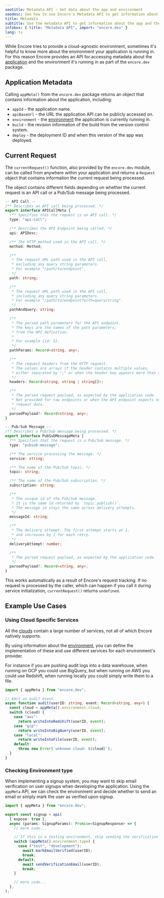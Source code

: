 ```yaml
---
seotitle: Metadata API – Get data about the app and environment
seodesc: See how to use Encore's Metadata API to get information about the app and the environment it's running in.
title: Metadata
subtitle: Use the metadata API to get information about the app and the environment it's running in
infobox: { title: "Metadata API", import: "encore.dev" }
lang: ts
---
```


While Encore tries to provide a cloud-agnostic environment, sometimes it's helpful to know more about the environment
your application is running in. For this reason Encore provides an API for accessing metadata about the
[application](#application-metadata) and the environment it's running in as
part of the `encore.dev` package.

## Application Metadata

Calling `appMeta()` from the `encore.dev` package returns an object that
contains information about the application, including:

- `appId` - the application name.
- `apiBaseUrl` - the URL the application API can be publicly accessed on.
- `environment` - the [environment](/docs/deploy/environments) the application is currently running in.
- `build` - the revision information of the build from the version control system.
- `deploy` - the deployment ID and when this version of the app was deployed.

## Current Request

The `currentRequest()` function, also provided by the `encore.dev` module, can be called from anywhere within your application and returns a
`Request` object that contains information the current request being processed.

The object contains different fields depending on whether the
current request is an API call or a Pub/Sub message being processed.

```typescript
-- API Call --
/** Describes an API call being processed. */
export interface APICallMeta {
  /** Specifies that the request is an API call. */
  type: "api-call";

  /** Describes the API Endpoint being called. */
  api: APIDesc;

  /** The HTTP method used in the API call. */
  method: Method;

  /**
   * The request URL path used in the API call,
   * excluding any query string parameters.
   * For example "/path/to/endpoint".
   */
  path: string;

  /**
   * The request URL path used in the API call,
   * including any query string parameters.
   * For example "/path/to/endpoint?with=querystring".
   */
  pathAndQuery: string;

  /**
   * The parsed path parameters for the API endpoint.
   * The keys are the names of the path parameters,
   * from the API definition.
   *
   * For example {id: 5}.
   */
  pathParams: Record<string, any>;

  /**
   * The request headers from the HTTP request.
   * The values are arrays if the header contains multiple values,
   * either separated by ";" or when the header key appears more than once.
   */
  headers: Record<string, string | string[]>;

  /**
   * The parsed request payload, as expected by the application code.
   * Not provided for raw endpoints or when the API endpoint expects no
   * request data.
   */
  parsedPayload?: Record<string, any>;
}

-- Pub/Sub Message --
/** Describes a Pub/Sub message being processed. */
export interface PubSubMessageMeta {
  /** Specifies that the request is a Pub/Sub message. */
  type: "pubsub-message";

  /** The service processing the message. */
  service: string;

  /** The name of the Pub/Sub topic. */
  topic: string;

  /** The name of the Pub/Sub subscription. */
  subscription: string;

  /**
   * The unique id of the Pub/Sub message.
   * It is the same id returned by `topic.publish()`.
   * The message id stays the same across delivery attempts.
   */
  messageId: string;

  /**
   * The delivery attempt. The first attempt starts at 1,
   * and increases by 1 for each retry.
   */
  deliveryAttempt: number;

  /**
   * The parsed request payload, as expected by the application code.
   */
  parsedPayload?: Record<string, any>;
}
```

This works automatically as a result of Encore's request tracking.
If no request is processed by the caller, which can happen if you call it during service
initialization, `currentRequest()` returns `undefined`.


## Example Use Cases

### Using Cloud Specific Services

All the [clouds](/docs/deploy/own-cloud) contain a large number of services, not all of which Encore natively supports.

By using information about the [environment](/docs/deploy/environments), you can define the implementation of these and use different services for each environment's provider.

For instance if you are pushing audit logs into a data warehouse, when running on GCP you could use BigQuery, but when running on AWS you could use Redshift, when running locally you could simply write them to a file.

```ts
import { appMeta } from "encore.dev";

// Emit an audit event.
async function audit(userID: string, event: Record<string, any>) {
  const cloud = appMeta().environment.cloud;
  switch (cloud) {
    case "aws":
      return writeIntoRedshift(userID, event);
    case "gcp":
      return writeIntoBigQuery(userID, event);
    case "local":
      return writeIntoFile(userID, event);
    default:
      throw new Error(`unknown cloud: ${cloud}`);
  }
}
```

### Checking Environment type

When implementing a signup system, you may want to skip email verification on user signups when developing the application.
Using the `appMeta` API, we can check the environment and decide whether to send an email or simply mark the user as
verified upon signup.

```ts
import { appMeta } from "encore.dev";

export const signup = api(
  { expose: true },
  async (params: SignupParams): Promise<SignupResponse> => {
    // more code...

    // If this is a testing environment, skip sending the verification email.
    switch (appMeta().environment.type) {
      case ("test", "development"):
        await markEmailVerified(userID);
        break;
      default:
        await sendVerificationEmail(userID);
        break;
    }

    // more code...
  },
);
```
